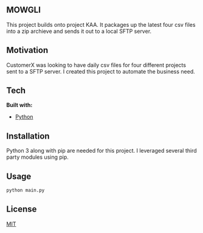 ## MOWGLI
This project builds onto project KAA. It packages up the latest four csv files into a zip archieve and sends it out to a local SFTP server.

## Motivation
CustomerX was looking to have daily csv files for four different projects sent to a SFTP server. I created this project to automate the business need.

## Tech
<b>Built with:</b>

- [Python](https://www.python.org/)

## Installation
Python 3 along with pip are needed for this project. I leveraged several third party modules using pip.

## Usage

```bash
python main.py
```

## License
[MIT](https://choosealicense.com/licenses/mit/)